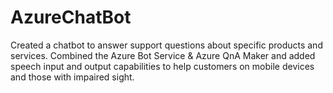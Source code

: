 # AzureChatBot
Created a chatbot to answer support questions about specific products and services. Combined the Azure Bot Service &amp; Azure QnA Maker and added speech input and output capabilities to help customers on mobile devices and those with impaired sight.
